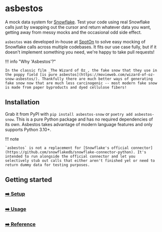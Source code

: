 # asbestos

A mock data system for [Snowflake](https://www.snowflake.com/en/). Test your code using real Snowflake calls just by swapping out the cursor and return whatever data you want, getting away from messy mocks and the occasional odd side effect.

`asbestos` was developed in-house at [SpotOn](https://www.spoton.com/) to solve easy mocking of Snowflake calls across multiple codebases. It fits our use case fully, but if it doesn't implement something you need, we're happy to take pull requests!

!!! info "Why 'Asbestos'?"
    
    In the classic film _The Wizard of Oz_, the fake snow that they use in the poppy field [is pure asbestos](https://movieweb.com/wizard-of-oz-snow-asbestos/). Thankfully there are much better ways of generating fake snow now that are much less carcinogenic -- most modern fake snow is made from paper byproducts and dyed cellulose fibers!

## Installation

Grab it from PyPI with `pip install asbestos-snow` or `poetry add asbestos-snow`. This is a pure Python package and has no required dependencies of its own. Asbestos takes advantage of modern language features and only supports Python 3.10+.

!!! note

    `asbestos` is not a replacement for [Snowflake's official connector](https://github.com/snowflakedb/snowflake-connector-python). It's intended to run alongside the official connector and let you selectively stub out calls that either aren't finished yet or need to return dummy data for testing purposes.

## Getting started

### [➡️ Setup](setup.md)
### [➡️ Usage](usage.md)
### [➡️ Reference](reference.md)
